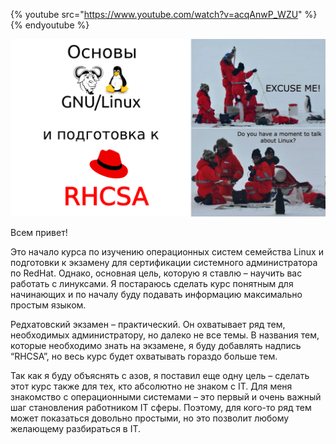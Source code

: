{% youtube src="https://www.youtube.com/watch?v=acqAnwP_WZU" %}{% endyoutube %}

![](images/readme/readme.png)

Всем привет!

Это начало курса по изучению операционных систем семейства Linux и подготовки к экзамену для сертификации системного администратора по RedHat. Однако, основная цель, которую я ставлю – научить вас работать с линуксами. Я постараюсь сделать курс понятным для начинающих и по началу буду подавать информацию максимально простым языком.

Редхатовский экзамен – практический. Он охватывает ряд тем, необходимых администратору, но далеко не все темы. В названия тем, которые необходимо знать на экзамене, я буду добавлять надпись “RHCSA”, но весь курс будет охватывать гораздо больше тем.

Так как я буду объяснять с азов, я поставил еще одну цель – сделать этот курс также для тех, кто абсолютно не знаком с IT. Для меня знакомство с операционными системами – это первый и очень важный шаг становления работником IT сферы. Поэтому, для кого-то ряд тем может показаться довольно простыми, но это позволит любому желающему разбираться в IT.
